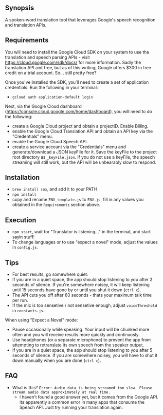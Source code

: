 ## Synopsis

A spoken-word translation tool that leverages Google's speech recognition and translation APIs.

## Requirements

You will need to install the Google Cloud SDK on your system to use the translation and speech parsing APIs - visit https://cloud.google.com/sdk/docs/ for more information. Sadly the translation API aint free, but as of this writing, Google offers $300 in free credit on a trial account. So... still pretty free?

Once you've installed the SDK, you'll need to create a set of application credentials. Run the following in your terminal:
- `gcloud auth application-default login`

Next, via the Google Cloud dashboard (https://console.cloud.google.com/home/dashboard), you will need to do the following: 
- create a Google Cloud project and obtain a projectID. Enable Billing.
- enable the Google Cloud Translation API and obtain an API key via the "Credentials" menu. 
- enable the Google Cloud Speech API.
- create a service account via the "Credentials" menu and generate/download a JSON keyFile for it. Save the keyFile to the project root directory as `_keyFile.json`. If you do not use a keyFile, the speech streaming will still work, but the API will be unbearably slow to respond.

## Installation

- `brew install sox`, and add it to your PATH
- `npm install`
- copy and rename `ENV_template.js` to `ENV.js`, fill in any values you obtained in the `Requirements` section above.

## Execution
- `npm start`, wait for "Translator is listening..." in the terminal, and start sayin stuff!
- To change languages or to use "expect a novel" mode, adjust the values in `config.js`.

## Tips
- For best results, go somewhere quiet.
- If you are in a quiet space, the app should stop listening to you after 2 seconds of silence. If you're somewhere noisey, it will keep listening until 15 seconds have gone by or until you shut it down (`ctrl c`).
- The API cuts you off after 60 seconds - thats your maximum talk time per run.
- If the mic is too sensetive / not sensetive enough, adjust `voiceThreshold` in `constants.js`.

When using "Expect a Novel" mode:
- Pause occasionally while speaking. Your input will be chunked more often and you will receive results more quickly and continuosly.
- Use headphones (or a separate microphone) to prevent the app from attempting to retranslate its own speech from the speaker output.
- If you are in a quiet space, the app should stop listening to you after 5 seconds of silence. If you are somewhere noisey, you will have to shut it down manually when you are done (`ctrl c`).

## FAQ
- What is this? `Error: Audio data is being streamed too slow. Please stream audio data approximately at real time.`
	- I haven't found a good answer yet, but it comes from the Google API. Its apparently a common error in many apps that consume the Speach API. Just try running your translation again.
